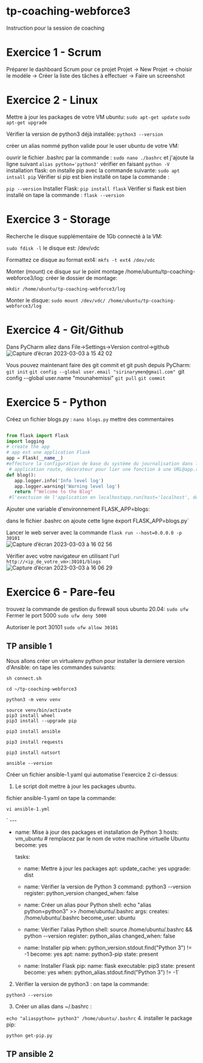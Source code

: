 # tp-coaching-webforce3
Instruction pour la session de coaching
# Exercice 1  - Scrum 
Préparer le dashboard Scrum pour ce projet
Projet -> New Projet -> choisir le modéle
-> Créer la liste des tâches à effectuer
 -> Faire un screenshot
# Exercice 2  - Linux 
Mettre à jour les packages de votre VM ubuntu:
`sudo apt-get update`
`sudo apt-get upgrade`

Vérifier la version de python3 déjà installée:
`python3 --version`

créer un alias nommé python valide pour le user ubuntu de votre VM:

ouvrir le fichier .bashrc par la commande : `sudo nano ./bashrc` et j'ajoute la ligne suivant `alias python='python3'`
vérifier en faisant  `python -V`
 installation flask:
 on installe pip avec la commande suivante: 
 `sudo apt intsall pip`
 Vérifier si pip est bien installé on tape la commande :

`pip --version` 
Installer Flask:
 `pip install flask`
 Vérifier si flask est bien installé on tape la commande :
 `flask --version`
 # Exercice 3  - Storage 
 
 Recherche le disque supplémentaire de 1Gb connecté à la VM:
 
 `sudo fdisk -l` le disque est: /dev/vdc
 
 
 
 Formattez ce disque au format ext4:
 `mkfs -t ext4 /dev/vdc`
 
 Monter (mount) ce disque sur le point montage /home/ubuntu/tp-coaching-webforce3/log:
 créer le dossier de montage:
 
 `mkdir /home/ubuntu/tp-coaching-webforce3/log`
 
 Monter le disque:
 `sudo mount /dev/vdc/ /home/ubuntu/tp-coaching-webforce3/log`
 
# Exercice 4  - Git/Github 
Dans PyCharm allez dans File->Settings->Version control->github 
![Capture d’écran 2023-03-03 à 15 42 02](https://user-images.githubusercontent.com/122799093/222749650-389d2277-8afd-497c-ad03-3ae05092541a.png)
 
 Vous pouvez maintenant faire des git commit et git push depuis PyCharm:
 `git init`
 `git config --global user.email "sirinarymen@gmail.com"
 `git config --global user.name "mounahemissi"
 `git pull`
 `git commit`
 
 # Exercice 5  - Python
 Créez un fichier blogs.py :
 `nano blogs.py`
 mettre des commentaires 
 
 ```python
 
from flask import Flask
import logging
 # create the app
 # app est une application Flask 
 app = Flask(__name__)
 #effecture la configuration de base du système du journalisation dans la fiche "log/record.log" logging.basicConfig(filename='log/record.log', level=logging.DEBUG, format=f'%(asctime)s %(levelname)s %(name)s %(threadName)s : %(message)s')
  # application route, décorateur pour lier une fonction à une URL@app.route('/blogs')
def blog():
    app.logger.info('Info level log')
    app.logger.warning('Warning level log')
    return f"Welcome to the Blog"
  #l'exectuion de l'application en localhostapp.run(host='localhost', debug=True)
``` 
 Ajouter une variable d'environnement FLASK_APP=blogs:
 
 dans le fichier .bashrc on ajoute cette ligne èxport FLASK_APP=blogs.py`
 
 Lancer le web server avec la commande ```flask run --host=0.0.0.0 -p 30101```  
 ![Capture d’écran 2023-03-03 à 16 02 56](https://user-images.githubusercontent.com/122799093/222754171-d833b897-cc6b-4d4f-adaf-3908fd8df974.png)

Vérifier avec votre navigateur en utilisant l'url `http://<ip_de_votre_vm>:30101/blogs`
![Capture d’écran 2023-03-03 à 16 06 29](https://user-images.githubusercontent.com/122799093/222755022-1b190b87-cebd-40b6-9a8b-feb6745239c9.png)
# Exercice 6  - Pare-feu
trouvez la commande de gestion du firewall sous ubuntu 20.04:
`sudo ufw`
Fermer le port 5000
  `sudo ufw deny 5000`
  
Autoriser le port 30101
  `sudo ufw allow 30101`
  
  
 ## TP ansible 1 
 Nous allons créer un virtualenv python pour installer la derniere version 
d'Ansible: on tape les commandes suivants:

`sh connect.sh`

`cd ~/tp-coaching-webforce3`

`python3 -m venv venv`  

`source venv/bin/activate`  
`pip3 install wheel`  
`pip3 install --upgrade pip` 

`pip3 install ansible`

`pip3 install requests` 

`pip3 install natsort` 

`ansible --version` 

Créer un fichier ansible-1.yaml qui automatise l'exercice 2 ci-dessus:
1. Le script doit mettre à jour les packages ubuntu. 

fichier ansible-1.yaml
on tape la commande:

`vi ansible-1.yml` 

` ---
- name: Mise à jour des packages et installation de Python 3
  hosts: vm_ubuntu # remplacez par le nom de votre machine virtuelle Ubuntu
  become: yes

  tasks:
  - name: Mettre à jour les packages
    apt:
      update_cache: yes
      upgrade: dist

  - name: Vérifier la version de Python 3
    command: python3 --version
    register: python_version
    changed_when: false

  - name: Créer un alias pour Python
    shell: echo "alias python=python3" >> /home/ubuntu/.bashrc
    args:
      creates: /home/ubuntu/.bashrc
    become_user: ubuntu

  - name: Vérifier l'alias Python
    shell: source /home/ubuntu/.bashrc && python --version
    register: python_alias
    changed_when: false

  - name: Installer pip
    when: python_version.stdout.find("Python 3") != -1
    become: yes
    apt:
      name: python3-pip
      state: present

  - name: Installer Flask
    pip:
      name: flask
      executable: pip3
      state: present
    become: yes
    when: python_alias.stdout.find("Python 3") != -1`
    
    
2. Vérifier la version de python3 :
on tape la commande:

  `python3 --version` 
  
 3. Créer un alias dans ~/.bashrc :
 
  `echo "aliaspython= python3" /home/ubuntu/.bashrc`
4. installer le package pip:

`python get-pip.py`

## TP ansible 2 
